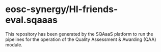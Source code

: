 # eosc-synergy/HI-friends-eval.sqaaas
This repository has been generated by the SQAaaS platform to run the pipelines
for the operation of the
Quality Assessment & Awarding (QAA)
module.